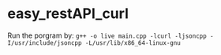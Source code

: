 # easy_restAPI_curl
Run the porgram by: `g++ -o live main.cpp -lcurl -ljsoncpp -I/usr/include/jsoncpp -L/usr/lib/x86_64-linux-gnu`
